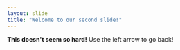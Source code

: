 ```yaml
---
layout: slide
title: "Welcome to our second slide!"
---
```

**This doesn't seem so hard!**
Use the left arrow to go back!
